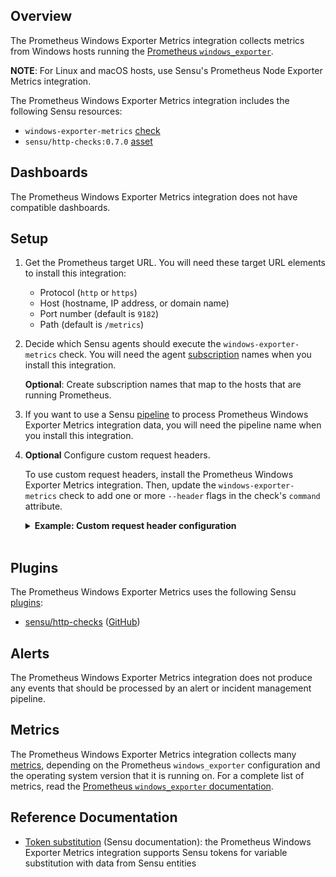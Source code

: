 ## Overview

<!-- Sensu Integration description; supports markdown -->

The Prometheus Windows Exporter Metrics integration collects metrics from Windows hosts running the [Prometheus `windows_exporter`][prom-win-exp].

**NOTE**: For Linux and macOS hosts, use Sensu's Prometheus Node Exporter Metrics integration.

<!-- Provide a high level overview of the integration contents (e.g. checks, filters, mutators, handlers, assets, etc) -->

The Prometheus Windows Exporter Metrics integration includes the following Sensu resources:

* `windows-exporter-metrics` [check]
* `sensu/http-checks:0.7.0` [asset]

## Dashboards

<!-- List of compatible dashboards w/ screenshots (supports png, jpeg, and gif images; relative paths only; e.g. `![](img/dashboard-1.png)` )-->

<!-- This integration is compatible with the [{{dashboard_name}}][{{dashboard_link}}] (included w/ [Sensu Plus][sensu-plus]). -->

<!-- ![](img/dashboard.png) -->

The Prometheus Windows Exporter Metrics integration does not have compatible dashboards.

## Setup

<!-- Sensu Integration setup instructions, including Sensu agent configuration and external component configuration -->
<!-- EXAMPLE: what configuration (if any) is required in a third-party service to enable monitoring? -->

1. Get the Prometheus target URL. You will need these target URL elements to install this integration:

   - Protocol (`http` or `https`)
   - Host (hostname, IP address, or domain name)
   - Port number (default is `9182`)
   - Path (default is `/metrics`)

1. Decide which Sensu agents should execute the `windows-exporter-metrics` check. You will need the agent [subscription] names when you install this integration.

   **Optional**: Create subscription names that map to the hosts that are running Prometheus.

1. If you want to use a Sensu [pipeline] to process Prometheus Windows Exporter Metrics integration data, you will need the pipeline name when you install this integration.

1. **Optional** Configure custom request headers.

   To use custom request headers, install the Prometheus Windows Exporter Metrics integration. Then, update the `windows-exporter-metrics` check to add one or more `--header` flags in the check's `command` attribute.

   <details><summary><strong>Example: Custom request header configuration</strong></summary>

   ```yaml
   spec:
     command: >-
       http-get
       --timeout 10
       --url "http://127.0.0.1:9182"
       --header "Content-Type: text/plain"
       --header "X-Example-Header: helloworld"
   ```

   </details>
   <br>

## Plugins

<!-- Links to any Sensu Integration dependencies (i.e. Sensu Plugins) -->

The Prometheus Windows Exporter Metrics uses the following Sensu [plugins]:

- [sensu/http-checks][http-checks-bonsai] ([GitHub][http-checks-github])

## Alerts

<!-- List of all alerts generated by this integration. -->

The Prometheus Windows Exporter Metrics integration does not produce any events that should be processed by an alert or incident management pipeline.

## Metrics

<!-- List of all metrics or events collected by this integration. -->

The Prometheus Windows Exporter Metrics integration collects many [metrics], depending on the Prometheus `windows_exporter` configuration and the operating system version that it is running on. For a complete list of metrics, read the [Prometheus `windows_exporter` documentation][prom-win-exp].

## Reference Documentation

<!-- Please provide links to any relevant reference documentation to help users learn more and/or troubleshoot this integration; specifically including any third-party software documentation. -->

* [Token substitution] (Sensu documentation): the Prometheus Windows Exporter Metrics integration supports Sensu tokens for variable substitution with data from Sensu entities


<!-- Links -->
[entity]: https://docs.sensu.io/sensu-go/latest/observability-pipeline/observe-entities/entities/
[check]: https://docs.sensu.io/sensu-go/latest/observability-pipeline/observe-schedule/checks/
[asset]: https://docs.sensu.io/sensu-go/latest/plugins/assets/
[subscription]: https://docs.sensu.io/sensu-go/latest/observability-pipeline/observe-schedule/subscriptions/
[subscriptions]: https://docs.sensu.io/sensu-go/latest/observability-pipeline/observe-schedule/subscriptions/
[agents]: https://docs.sensu.io/sensu-go/latest/observability-pipeline/observe-schedule/agent/
[annotation]: https://docs.sensu.io/sensu-go/latest/observability-pipeline/observe-schedule/agent/#general-configuration-flags
[plugins]: https://docs.sensu.io/sensu-go/latest/plugins/
[metrics]: https://docs.sensu.io/sensu-go/latest/observability-pipeline/observe-schedule/metrics/
[handler]: https://docs.sensu.io/sensu-go/latest/observability-pipeline/observe-process/handlers/
[pipeline]: https://docs.sensu.io/sensu-go/latest/observability-pipeline/observe-process/pipelines/
[secret]: https://docs.sensu.io/sensu-go/latest/operations/manage-secrets/secrets/
[secrets]: https://docs.sensu.io/sensu-go/latest/operations/manage-secrets/secrets/
[Token substitution]: https://docs.sensu.io/sensu-go/latest/observability-pipeline/observe-schedule/tokens/
[sensu-plus]: https://sensu.io/features/analytics
[http-checks-bonsai]: https://bonsai.sensu.io/assets/sensu/http-checks
[http-checks-github]: https://github.com/sensu/http-checks
[prom-win-exp]: https://github.com/prometheus-community/windows_exporter#readme
[prom-node-exp]: https://github.com/prometheus/node_exporter#readme

